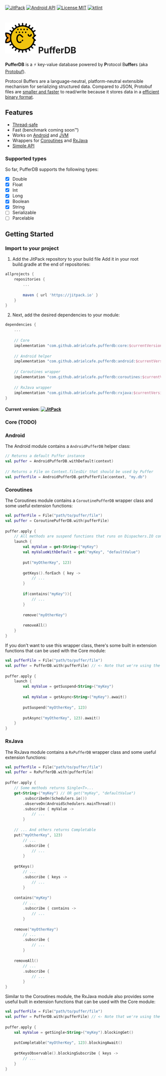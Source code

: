 [![JitPack](https://img.shields.io/jitpack/v/github/adrielcafe/pufferdb.svg?style=flat-square)](https://jitpack.io/#adrielcafe/pufferdb) 
[![Android API](https://img.shields.io/badge/API-14%2B-brightgreen.svg?style=flat-square)](https://android-arsenal.com/api?level=14) 
[![License MIT](https://img.shields.io/github/license/adrielcafe/pufferdb.svg?style=flat-square)](https://opensource.org/licenses/MIT) 
[![ktlint](https://img.shields.io/badge/code%20style-%E2%9D%A4-FF4081.svg?style=flat-square)](https://ktlint.github.io/) 

<h1>
	<img src="https://github.com/adrielcafe/PufferDB/blob/master/logo.svg?raw=true" height="100"> PufferDB
</h1>

**PufferDB** is a :zap: key-value database powered by **P**rotocol B**uffer**s (aka [Protobuf](https://developers.google.com/protocol-buffers/)).

Protocol Buffers are a language-neutral, platform-neutral extensible mechanism for serializing structured data. Compared to JSON, Protobuf files are [smaller and faster](https://auth0.com/blog/beating-json-performance-with-protobuf/) to read/write because it stores data in a [efficient binary format](https://developers.google.com/protocol-buffers/docs/encoding).

## Features
* [Thread-safe](https://github.com/adrielcafe/PufferDB/blob/master/core/src/main/kotlin/cafe/adriel/pufferdb/core/PufferDB.kt#L23)
* Fast (benchmark coming soon™)
* Works on [Android](#) and [JVM](#)
* Wrappers for [Coroutines](#) and [RxJava](#)
* [Simple API](https://github.com/adrielcafe/PufferDB/blob/master/core/src/main/kotlin/cafe/adriel/pufferdb/core/Puffer.kt)

### Supported types
So far, PufferDB supports the following types:
- [x] Double
- [x] Float
- [x] Int
- [x] Long
- [x] Boolean
- [x] String
- [ ] Serializable
- [ ] Parcelable

## Getting Started

### Import to your project
1. Add the JitPack repository to your build file
Add it in your root build.gradle at the end of repositories:

```gradle
allprojects {
    repositories {
        ...

        maven { url 'https://jitpack.io' }
    }
}
```

2. Next, add the desired dependencies to your module:

```gradle
dependencies {
    ...

    // Core
    implementation "com.github.adrielcafe.pufferdb:core:$currentVersion"

    // Android helper
    implementation "com.github.adrielcafe.pufferdb:android:$currentVersion"

    // Coroutines wrapper
    implementation "com.github.adrielcafe.pufferdb:coroutines:$currentVersion"

    // RxJava wrapper
    implementation "com.github.adrielcafe.pufferdb:rxjava:$currentVersion"
}
```

#### Current version: [![JitPack](https://img.shields.io/jitpack/v/github/adrielcafe/pufferdb.svg?style=flat-square)](https://jitpack.io/#adrielcafe/pufferdb)

### Core (TODO)


### Android
The Android module contains a `AndroidPufferDB` helper class:
```kotlin
// Returns a default Puffer instance
val puffer = AndroidPufferDB.withDefault(context)

// Returns a File on Context.filesDir that should be used by Puffer
val pufferFile = AndroidPufferDB.getPufferFile(context, "my.db")
```

### Coroutines
The Coroutines module contains a `CoroutinePufferDB` wrapper class and some useful extension functions:
```kotlin
val pufferFile = File("path/to/puffer/file")
val puffer = CoroutinePufferDB.with(pufferFile)

puffer.apply {
    // All methods are suspend functions that runs on Dispachers.IO context
    launch {
        val myValue = get<String>("myKey")
        val myValueWithDefault = get("myKey", "defaultValue")
        
        put("myOtherKey", 123)

        getKeys().forEach { key ->
            // ...
        }

        if(contains("myKey")){
            // ...
        }

        remove("myOtherKey")

        removeAll()
    }
}
```

If you don't want to use this wrapper class, there's some built in extension functions that can be used with the Core module:
```kotlin
val pufferFile = File("path/to/puffer/file")
val puffer = PufferDB.with(pufferFile) // <- Note that we're using the Core PufferDB

puffer.apply {
    launch {
        val myValue = getSuspend<String>("myKey")

        val myValue = getAsync<String>("myKey").await()
        
        putSuspend("myOtherKey", 123)

        putAsync("myOtherKey", 123).await()
    }
}
```

### RxJava
The RxJava module contains a `RxPufferDB` wrapper class and some useful extension functions:
```kotlin
val pufferFile = File("path/to/puffer/file")
val puffer = RxPufferDB.with(pufferFile)

puffer.apply {
    // Some methods returns Single<T>...
    get<String>("myKey") // OR get("myKey", "defaultValue")
        .subscribeOn(Schedulers.io())
        .observeOn(AndroidSchedulers.mainThread())
        .subscribe { myValue ->
            // ...
        }

    // ... And others returns Completable
    put("myOtherKey", 123)
        // ...
        .subscribe {
            // ...
        }

    getKeys()
        // ...
        .subscribe { keys ->
            // ...
        }

    contains("myKey")
        // ...
        .subscribe { contains ->
            // ...
        }

    remove("myOtherKey")
        // ...
        .subscribe {
            // ...
        }

    removeAll()
        // ...
        .subscribe {
            // ...
        }
}
```

Similar to the Coroutines module, the RxJava module also provides some useful built in extension functions that can be used with the Core module:
```kotlin
val pufferFile = File("path/to/puffer/file")
val puffer = PufferDB.with(pufferFile) // <- Note that we're using the Core PufferDB

puffer.apply {
    val myValue = getSingle<String>("myKey").blockingGet()

    putCompletable("myOtherKey", 123).blockingAwait()

    getKeysObservable().blockingSubscribe { keys ->
        // ...
    }
}
```
